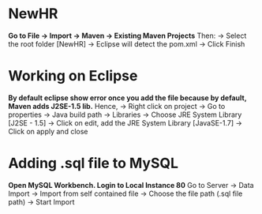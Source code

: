 # NewHR

**Go to File → Import → Maven → Existing Maven Projects**
Then:
-> Select the root folder [NewHR]
-> Eclipse will detect the pom.xml
-> Click Finish

# Working on Eclipse
**By default eclipse show error once you add the file because by default, Maven adds J2SE-1.5 lib.**
Hence,
-> Right click on project
-> Go to properties -> Java build path -> Libraries -> Choose JRE System Library [J2SE - 1.5]
-> Click on edit, add the JRE System Library [JavaSE-1.7]
-> Click on apply and close

# Adding .sql file to MySQL
**Open MySQL Workbench. Login to Local Instance 80**
Go to Server -> Data Import -> Import from self contained file -> Choose the file path (.sql file path) -> Start Import


